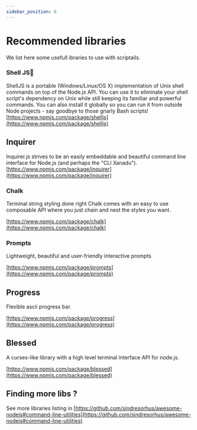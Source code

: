 ```yaml
---
sidebar_position: 6
---
```


# Recommended libraries
We list here some usefull ibraries to use with scriptails.

### Shell JS🔗
ShellJS is a portable (Windows/Linux/OS X) implementation of Unix shell commands on top of the Node.js API. You can use it to eliminate your shell script's dependency on Unix while still keeping its familiar and powerful commands. You can also install it globally so you can run it from outside Node projects - say goodbye to those gnarly Bash scripts!
[https://www.npmjs.com/package/shelljs](https://www.npmjs.com/package/shelljs)

## Inquirer
Inquirer.js strives to be an easily embeddable and beautiful command line interface for Node.js (and perhaps the "CLI Xanadu").
[https://www.npmjs.com/package/inquirer](https://www.npmjs.com/package/inquirer)

### Chalk
Terminal string styling done right
Chalk comes with an easy to use composable API where you just chain and nest the styles you want.

[https://www.npmjs.com/package/chalk](https://www.npmjs.com/package/chalk)

### Prompts
Lightweight, beautiful and user-friendly interactive prompts

[https://www.npmjs.com/package/prompts](https://www.npmjs.com/package/prompts)

## Progress
Flexible ascii progress bar.

[https://www.npmjs.com/package/progress](https://www.npmjs.com/package/progress)

## Blessed
A curses-like library with a high level terminal interface API for node.js.

[https://www.npmjs.com/package/blessed](https://www.npmjs.com/package/blessed)

## Finding more libs ?
See more libraries listing in [https://github.com/sindresorhus/awesome-nodejs#command-line-utilities](https://github.com/sindresorhus/awesome-nodejs#command-line-utilities)
